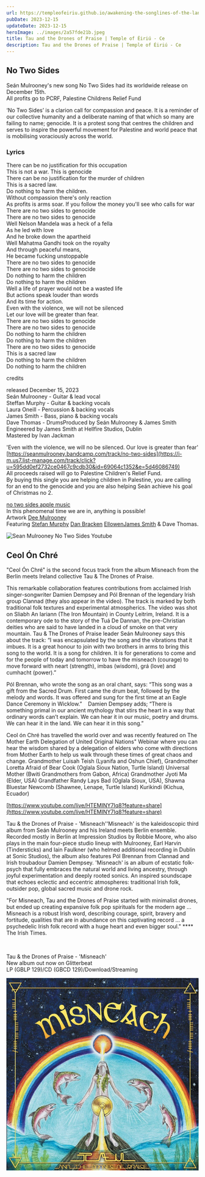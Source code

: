 ```yaml
---
url: https://templeofeiriu.github.io/awakening-the-songlines-of-the-land
pubDate: 2023-12-15
updateDate: 2023-12-15
heroImage: ../images/2a57fde21b.jpeg
title: Tau and the Drones of Praise | Temple of Éiriú - Ce
description: Tau and the Drones of Praise | Temple of Éiriú - Ce
---
```



No Two Sides
------------

​Seán Mulrooney's new song No Two Sides had its worldwide release on December 15th.  
All profits go to PCRF, Palestine Childrens Relief Fund

‘No Two Sides’ is a clarion call for compassion and peace. It is a reminder of our collective humanity and a deliberate naming of that which so many are failing to name; genocide. It is a protest song that centres the children and serves to inspire the powerful movement for Palestine and world peace that is mobilising voraciously across the world.

### Lyrics

There can be no justification for this occupation  
This is not a war. This is genocide  
There can be no justification for the murder of children  
This is a sacred law.  
Do nothing to harm the children.  
Without compassion there's only reaction  
As profits is arms soar. If you follow the money you'll see who calls for war  
There are no two sides to genocide  
There are no two sides to genocide  
Well Nelson Mandela was a heck of a fella  
As he led with love  
And he broke down the apartheid  
Well Mahatma Gandhi took on the royalty  
And through peaceful means,  
He became fucking unstoppable  
There are no two sides to genocide  
There are no two sides to genocide  
Do nothing to harm the children  
Do nothing to harm the children  
Well a life of prayer would not be a wasted life  
But actions speak louder than words  
And its time for action.  
Even with the violence, we will not be silenced  
Let our love will be greater than fear.  
There are no two sides to genocide  
There are no two sides to genocide  
Do nothing to harm the children  
Do nothing to harm the children  
There are no two sides to genocide  
This is a sacred law  
Do nothing to harm the children  
Do nothing to harm the children

credits

released December 15, 2023  
Seán Mulrooney - Guitar & lead vocal  
Steffan Murphy - Guitar & backing vocals  
Laura Oneill - Percussion & backing vocals  
James Smith - Bass, piano & backing vocals  
Dave Thomas - DrumsProduced by Seán Mulrooney & James Smith  
Engineered by James Smith at Hellfire Studios, Dublin  
Mastered by Ivan Jackman

'Even with the violence, we will no be silenced. Our love is greater than fear'  
[https://seanmulrooney.bandcamp.com/track/no-two-sides](https://i-m.us7.list-manage.com/track/click?u=595dd0ef2732ce0467c9cdb30&id=69064c1352&e=5d46086749)  
All proceeds raised will go to Palestine Children's Relief Fund.  
By buying this single you are helping children in Palestine, you are calling for an end to the genocide and you are also helping Seán achieve his goal of Christmas no 2.  
<!--https://music.apple.com/.../no-two-sides-single/1720650923 -->
[no two sides apple music](https://i-m.us7.list-manage.com/track/click?u=595dd0ef2732ce0467c9cdb30&id=81612ab2a6&e=5d46086749)  
In this phenomenal time we are in, anything is possible!  
Artwork [Dee Mulrooney](https://i-m.us7.list-manage.com/track/click?u=595dd0ef2732ce0467c9cdb30&id=d1f7e9c098&e=5d46086749)  
Featuring [Stefan Murphy](https://i-m.us7.list-manage.com/track/click?u=595dd0ef2732ce0467c9cdb30&id=54d4ed031a&e=5d46086749) [Dan Bracken](https://i-m.us7.list-manage.com/track/click?u=595dd0ef2732ce0467c9cdb30&id=e203efc04f&e=5d46086749) [Ellowen](https://i-m.us7.list-manage.com/track/click?u=595dd0ef2732ce0467c9cdb30&id=e9659057b0&e=5d46086749)[James Smith](https://i-m.us7.list-manage.com/track/click?u=595dd0ef2732ce0467c9cdb30&id=8cae6c7d2b&e=5d46086749) & Dave Thomas.

![Sean Mulrooney No Two Sides Youtube](https://youtu.be/mG-8Ty8FvKE?si=hVzAtnxgKX3Bo9Bk)

Ceol Ón Chré
------------

"Ceol Ón Chré" is the second focus track from the album Misneach from the Berlin meets Ireland collective Tau & The Drones of Praise.

This remarkable collaboration features contributions from acclaimed Irish singer-songwriter Damien Dempsey and Pól Brennan of the legendary Irish group Clannad (they also appear in the video). The track is marked by both traditional folk textures and experimental atmospherics. The video was shot on Sliabh An Iariann (The Iron Mountain) in County Leitrim, Ireland. It is a contemporary ode to the story of the Tuá De Dannan, the pre-Christian deities who are said to have landed in a cloud of smoke on that very mountain. Tau & The Drones of Praise leader Seán Mulrooney says this about the track: “I was encapsulated by the song and the vibrations that it imbues. It is a great honour to join with two brothers in arms to bring this song to the world. It is a song for children. It is for generations to come and for the people of today and tomorrow to have the misneach (courage) to move forward with neart (strength), imbas (wisdom), grá (love) and cumhacht (power).”

Pól Brennan, who wrote the song as an oral chant, says: “This song was a gift from the Sacred Drum. First came the drum beat, followed by the melody and words. It was offered and sung for the first time at an Eagle Dance Ceremony in Wicklow.”    Damien Dempsey adds; “There is something primal in our ancient mythology that stirs the heart in a way that ordinary words can’t explain. We can hear it in our music, poetry and drums. We can hear it in the land. We can hear it in this song.”

Ceol ón Chré has travelled the world over and was recently featured on The Mother Earth Delegation of United Original Nations" Webinar where you can hear the wisdom shared by a delegation of elders who come with directions from Mother Earth to help us walk through these times of great chaos and change. Grandmother Luisah Teish (Lyanifa and Oshun Chief), Grandmother Loretta Afraid of Bear Cook (Oglala Sioux Nation, Turtle Island) Universal Mother (Bwiti Grandmothers from Gabon, Africa) Grandmother Jyoti Ma (Elder, USA) Grandfather Randy Lays Bad (Oglala Sioux, USA), Shawna Bluestar Newcomb (Shawnee, Lenape, Turtle Island) Kurikindi (Kichua, Ecuador)

[https://www.youtube.com/live/HTEMINY7Iq8?feature=share](https://www.youtube.com/live/HTEMINY7Iq8?feature=share)

Tau & the Drones of Praise - 'Misneach''Misneach' is the kaleidoscopic third album from Seán Mulrooney and his Ireland meets Berlin ensemble. Recorded mostly in Berlin at Impression Studios by Robbie Moore, who also plays in the main four-piece studio lineup with Mulrooney, Earl Harvin (Tindersticks) and Iain Faulkner (who helmed additional recording in Dublin at Sonic Studios), the album also features Pól Brennan from Clannad and Irish troubadour Damien Dempsey. 'Misneach' is an album of ecstatic folk-psych that fully embraces the natural world and living ancestry, through joyful experimentation and deeply rooted sonics. An inspired soundscape that echoes eclectic and eccentric atmospheres: traditional Irish folk, outsider pop, global sacred music and drone rock.

"For Misneach, Tau and the Drones of Praise started with minimalist drones, but ended up creating expansive folk pop spirituals for the modern age ... Misneach is a robust Irish word, describing courage, spirit, bravery and fortitude, qualities that are in abundance on this captivating record ... a psychedelic Irish folk record with a huge heart and even bigger soul." \*\*\*\* The Irish Times.

​

​Tau & the Drones of Praise - 'Misneach'  
New album out now on Glitterbeat  
LP (GBLP 129)/CD (GBCD 129)/Download/Streaming  
<!-- Order on Bandcamp: [https://tauandthedronesofpraise.bandcamp.com/album/misneach](https://click.icptrack.com/icp/relay.php?r=26723910&msgid=2105010&act=QRK7&c=993244&pid=3137642&destination=https%3A%2F%2Ftauandthedronesofpraise.bandcamp.com%2Falbum%2Fmisneach&cf=16575&v=773db1a4b07fbf61297a814c57f3a901aedb9daad851eb274d39ac83ae54c69c) -->

![Sean Mulrooney Misneach album](../images/SeanMulrooney_Misneach.jpeg)
